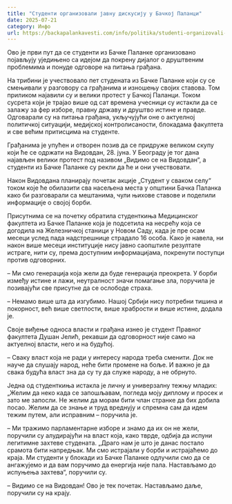 ```yaml
---
title: "Студенти организовали јавну дискусију у Бачкој Паланци"
date: 2025-07-21
category: Инфо
url: https://backapalankavesti.com/info/politika/studenti-organizovali-javnu-diskusiju-u-backoj-palanci/
---
```


Ово је први пут да се студенти из Бачке Паланке организовано појављују уједињено са идејом да покрену дијалог о друштвеним проблемима и понуде одговоре на питања грађана.

На трибини је учествовало пет студената из Бачке Паланке који су се смењивали у разговору са грађанима и изношењу својих ставова. Том приликом најавили су и велики протест у Бачкој Паланци. Током сусрета који је трајао више од сат времена учесници су истакли да се залажу за фер изборе, правну државу и друштво истине и правде. Одговарали су на питања грађана, укључујући оне о актуелној политичкој ситуацији, медијској контролисаности, блокадама факултета и све већим притисцима на студенте.

Грађанима је упућен и отворен позив да се придруже великом скупу који ће се одржати на Видовдан, 28. јуна. У Београду је тог дана најављен велики протест под називом „Видимо се на Видовдан“, а студенти из Бачке Паланке су рекли да ће и они учествовати.

Након Видовдана планирају почетак акције „Студент у сваком селу“ током које ће обилазити сва насељена места у општини Бачка Паланка како би разговарали са мештанима, чули њихове ставове и поделили информације о својој борби.

Присутнима се на почетку обратила студенткиња Медицинског факултета из Бачке Паланке која је подсетила на несрећу која се догодила на Железничкој станици у Новом Саду, када је пре осам месеци услед пада надстрешнице страдало 16 особа. Како је навела, ни након више месеци институције нису јавно саопштиле резултате истраге, нити су, према доступним информацијама, покренути поступци против одговорних.

– Ми смо генерација која жели да буде генерација преокрета. У борби између истине и лажи, неутралност значи помагање зла, поручила је позивајући све присутне да се ослободе страха.

– Немамо више шта да изгубимо. Нашој Србији нису потребни тишина и покорност, већ више светлости, више храбрости и више истине, додала је.

Своје виђење односа власти и грађана изнео је студент Правног факултета Душан Јелић, рекавши да одговорност није само на актуелној власти, него и на будућој.

– Сваку власт која не ради у интересу народа треба сменити. Док не науче да слушају народ, неће бити промене на боље. И важно је да свака будућа власт зна да су ту да служе народу, а не обрнуто.

Једна од студенткиња истакла је личну и универзалну тежњу младих: „Желим да неко када се запошљавам, погледа моју диплому и просек и зато ме запосли. Не желим да морам бити члан странке да бих добила посао. Желим да се знање и труд вреднују и спремна сам да идем тежим путем, али исправним – поручила је.

– Ми тражимо парламентарне изборе и знамо да их он не жели, поручили су алудирајући на власт која, како тврде, одбија да испуни легитимне захтеве студената. „Драго нам је што је данас постало срамота бити напредњак. Ми смо истрајали у борби и истрајаћемо до краја. Ми студенти у блокади из Бачке Паланке одлучили смо да се ангажујемо и да вам поручимо да енергија није пала. Настављамо до испуњења захтева“, поручили су.

– Видимо се на Видовдан! Ово је тек почетак. Настављамо даље, поручили су на крају.
